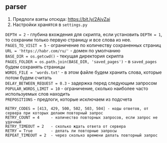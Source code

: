 ## parser
1. Предлоги взяты отсюда: https://bit.ly/2AjvZai  
2. Настройки хранятся в `settings.py`  

`DEPTH = 2` - глубина вхождения для скрипта, если установить `DEPTH = 1`,
то сохраним только первую страницу и все слова из нее.  
`PAGES_TO_VISIT = 5` - ограничение по количеству сохраненных страниц  
`URL = 'https://habr.com/ru/'` - домен по умолчанию    
`BASE_DIR = os.getcwd()` - текущая директория скрипта  
`PAGES_FOLDER = os.path.join(BASE_DIR, 'saved_pages')` - в `saved_pages` будем сохранять страницы  
`WORDS_FILE = 'words.txt'` - в этом файле будем хранить слова, которые потом будем считать  
`DELAY_BETWEEN_REQUEST = 0.3` - задержка перед следующим запросом  
`POPULAR_WORDS_LIMIT = 10` - ограничение, сколько наиболее часто используемых слов находить  
`PREPOSITIONS` - предлоги, которые исключаем из подсчета
```
RETRY_CODES = [413, 429, 500, 502, 503, 504] - коды ответов, от сервера при которых делаем повторный запрос
RETRY_COUNT = 4     - количество повторных запросов, если запрос не удачный
RETRY_TIMEOUT = 2   - сколько ждать ответа от сервера
RETRY = True        - делать ли повторные запросы
REPEAT_TIMEOUT = 2  - через сколько времени делать повторный запрос
```
  
``
``
``
``
``
``
``
``
``
``
``
``


    
